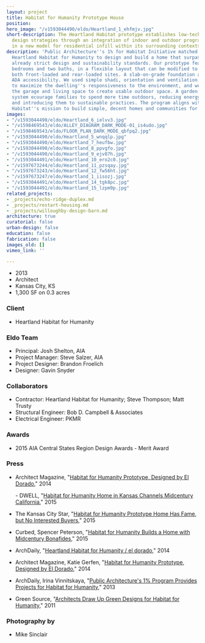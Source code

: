 ```yaml
---
layout: project
title: Habitat for Humanity Prototype House
position: 
hero_image: "/v1593044490/eldo/Heartland_1_ehfmjv.jpg"
short-description: The Heartland Habitat prototype establishes low-tech sustainable
  design strategies through an integration of indoor and outdoor programming, resulting
  in a new model for residential infill within its surrounding contexts.
description: 'Public Architecture''s 1% for Habitat Initiative matched EL DORADO with
  Heartland Habitat for Humanity to design and build a home that surpasses the organization''s
  already strict design and sustainability standards. Our prototype features three
  bedrooms and two baths, in a flexible layout that can be modified to accommodate
  both front-loaded and rear-loaded sites. A slab-on-grade foundation allows for full
  ADA accessibility. We used simple shadi, orientation and ventilation principles
  to maximize the dwelling''s responsiveness to the environment, and we positioned
  the garage and living space to create usable outdoor space. A garden and water collection
  system ecourage families to spend more time outdoors, reducing energy consumption
  and introducing them to sustainable practices. The program aligns with Heartland
  Habitat''s mission to build simple, decent homes and communities for people in need. '
images:
- "/v1593044490/eldo/Heartland_6_ielvv3.jpg"
- "/v1598469543/eldo/ALLEY_DIAGRAM_DARK_MODE-01_is4udo.jpg"
- "/v1598469543/eldo/FLOOR_PLAN_DARK_MODE_qbfpq2.jpg"
- "/v1593044490/eldo/Heartland_5_wnqqlp.jpg"
- "/v1593044490/eldo/Heartland_7_heufbw.jpg"
- "/v1593044490/eldo/Heartland_8_ppvgfo.jpg"
- "/v1593044490/eldo/Heartland_9_ejv87h.jpg"
- "/v1593044491/eldo/Heartland_10_ero2c0.jpg"
- "/v1597673244/eldo/Heartland_11_pzsqay.jpg"
- "/v1597673243/eldo/Heartland_12_fw56ht.jpg"
- "/v1597673247/eldo/Heartland_1_iisozj.jpg"
- "/v1593044491/eldo/Heartland_14_tgk8pc.jpg"
- "/v1593044491/eldo/Heartland_15_lzpm9p.jpg"
related_projects:
- _projects/echo-ridge-duplex.md
- _projects/restart-housing.md
- _projects/willoughby-design-barn.md
architecture: true
curatorial: false
urban-design: false
education: false
fabrication: false
images_old: []
vimeo_link: ''

---
```

* 2013
* Architect
* Kansas City, KS
* 1,300 SF on 0.3 acres

### Client

* Heartland Habitat for Humanity

### Eldo Team

* Principal: Josh Shelton, AIA
* Project Manager: Steve Salzer, AIA
* Project Designer: Brandon Froelich
* Designer: Gavin Snyder

### Collaborators

* Contractor: Heartland Habitat for Humanity; Steve Thompson; Matt Trusty
* Structural Engineer: Bob D. Campbell & Associates
* Electrical Engineer: PKMR

### Awards

* 2015 AIA Central States Region Design Awards - Merit Award

### Press

* Architect Magazine, "[Habitat for Humanity Prototype, Designed by El Dorado](http://www.architectmagazine.com/design/buildings/habitat-for-humanity-prototype-designed-by-el-dorado_o )," 2014

  \- DWELL, "[Habitat for Humanity Home in Kansas Channels Midcentury California](http://www.dwell.com/house-tours/article/habitat-humanity-home-kansas-channels-midcentury-california#6)," 2015
* The Kansas City Star, "[Habitat for Humanity Prototype Home Has Fame, but No Interested Buyers](http://www.kansascity.com/living/home-garden/article21412431.html)," 2015
* Curbed, Spencer Peterson, "[Habitat for Humanity Builds a Home with Midcentury Bonafides](https://www.curbed.com/2015/1/13/10002722/habitat-for-humanity-kansas-city-el-dorado-josh-shelton-midcentury)," 2015
* ArchDaily, "[Heartland Habitat for Humanity / el dorado](https://www.archdaily.com/554764/heartland-habitat-for-humanity-el-dorado )," 2014
* Architect Magazine, Katie Gerfen, "[Habitat for Humanity Prototype, Designed by El Dorado](https://www.architectmagazine.com/design/buildings/habitat-for-humanity-prototype-designed-by-el-dorado_o)," 2014
* ArchDaily, Irina Vinnitskaya, "[Public Architecture's 1% Program Provides Projects for Habitat for Humanity](https://www.archdaily.com/319278/public-architectures-1-program-provides-projects-for-habitat-for-humanity)," 2013
* Green Source, "[Architects Draw Up Green Designs for Habitat for Humanity](assets.ctfassets.net/7ceafwpo4r5g/4X6rp3FaBNxd4FLuXSYh5T/06f69768e1d2cf78e905508916a29835/2011-GreenSource-Heartland_Habitat_for_Humanity.pdf)," 2011

### Photography by

* Mike Sinclair
